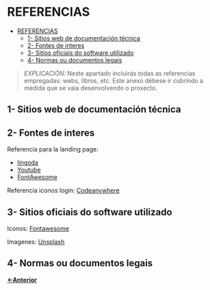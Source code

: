 # REFERENCIAS

- [REFERENCIAS](#referencias)
  - [1- Sitios web de documentación técnica](#1--sitios-web-de-documentación-técnica)
  - [2- Fontes de interes](#2--fontes-de-interes)
  - [3- Sitios oficiais do software utilizado](#3--sitios-oficiais-do-software-utilizado)
  - [4- Normas ou documentos legais](#4--normas-ou-documentos-legais)

> *EXPLICACIÓN:* Neste apartado incluirás todas as referencias empregadas: webs, libros, etc. Este anexo débese ir cubrindo a medida que se vaia desenvolvendo o proxecto.

## 1- Sitios web de documentación técnica

## 2- Fontes de interes
Referencia para la landing page: 
 - [lingoda](https://www.lingoda.com/es/)
 - [Youtube](https://www.youtube.com/premium?ybp=Sg0IBhIJdW5saW1pdGVk4AEC)
 - [FontAwesome](https://fontawesome.com/icons)
>
Referencia iconos login: [Codeanywhere](https://codeanywhere.com/signin)

## 3- Sitios oficiais do software utilizado
Iconos: [Fontawesome](https://fontawesome.com/icons)
>
Imagenes: [Unsplash](https://unsplash.com/es)

## 4- Normas ou documentos legais

[**<-Anterior**](../../README.md)
